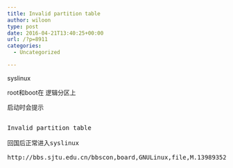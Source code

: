 ```yaml
---
title: Invalid partition table
author: wiloon
type: post
date: 2016-04-21T13:40:25+00:00
url: /?p=8911
categories:
  - Uncategorized

---
```

syslinux

root和boot在 逻辑分区上

启动时会提示

<pre><span class="c37">
Invalid partition table

回国后正常进入syslinux

http://bbs.sjtu.edu.cn/bbscon,board,GNULinux,file,M.1398935226.A.html
</span></pre>